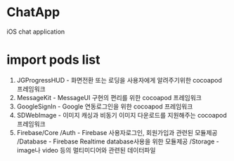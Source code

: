 # ChatApp
iOS chat application

# import pods list
1. JGProgressHUD - 화면전환 또는 로딩을 사용자에게 알려주기위한 cocoapod 프레임워크
2. MessageKit - MessageUI 구현의 편리를 위한 cocoapod 프레임워크
3. GoogleSignIn - Google 연동로그인을 위한 cocoapod 프레임워크
4. SDWebImage - 이미지 캐싱과 비동기 이미지 다운로드를 지원해주는 cocoapod프레임워크
5. Firebase/Core
           /Auth - Firebase 사용자로그인, 회원가입과 관련된 모듈제공
           /Database - Firebase Realtime database사용을 위한 모듈제공
           /Storage - image나 video 등의 멀티미디어와 관련된 데이터파일 
